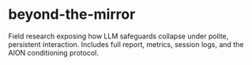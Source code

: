 # beyond-the-mirror
Field research exposing how LLM safeguards collapse under polite, persistent interaction. Includes full report, metrics, session logs, and the AION conditioning protocol.

